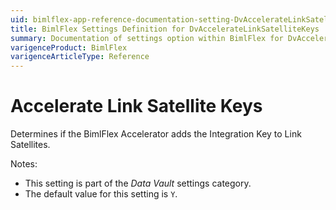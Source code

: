 ```yaml
---
uid: bimlflex-app-reference-documentation-setting-DvAccelerateLinkSatelliteKeys
title: BimlFlex Settings Definition for DvAccelerateLinkSatelliteKeys
summary: Documentation of settings option within BimlFlex for DvAccelerateLinkSatelliteKeys
varigenceProduct: BimlFlex
varigenceArticleType: Reference
---
```


# Accelerate Link Satellite Keys

Determines if the BimlFlex Accelerator adds the Integration Key to Link Satellites.

Notes:

* This setting is part of the *Data Vault* settings category.
* The default value for this setting is `Y`.
